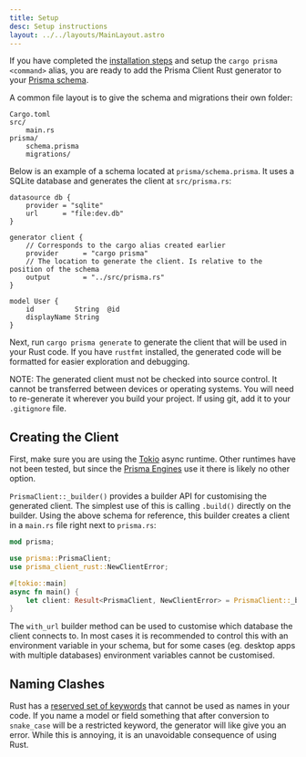 ```yaml
---
title: Setup
desc: Setup instructions
layout: ../../layouts/MainLayout.astro
---
```


If you have completed the [installation steps](installation) and setup the `cargo prisma <command>` alias,
you are ready to add the Prisma Client Rust generator to your [Prisma schema](https://www.prisma.io/docs/concepts/components/prisma-schema).

A common file layout is to give the schema and migrations their own folder:

```
Cargo.toml
src/
    main.rs
prisma/
    schema.prisma
    migrations/
```

Below is an example of a schema located at `prisma/schema.prisma`.
It uses a SQLite database and generates the client at `src/prisma.rs`:

```prisma
datasource db {
    provider = "sqlite"
    url      = "file:dev.db"
}

generator client {
    // Corresponds to the cargo alias created earlier
    provider      = "cargo prisma"
    // The location to generate the client. Is relative to the position of the schema
    output        = "../src/prisma.rs"
}

model User {
    id          String  @id
    displayName String
}
```

Next, run `cargo prisma generate` to generate the client that will be used in your Rust code.
If you have `rustfmt` installed,
the generated code will be formatted for easier exploration and debugging.

NOTE: The generated client must not be checked into source control.
It cannot be transferred between devices or operating systems.
You will need to re-generate it wherever you build your project.
If using git, add it to your `.gitignore` file.

## Creating the Client

First, make sure you are using the [Tokio](https://github.com/tokio-rs/tokio) async runtime.
Other runtimes have not been tested, but since the [Prisma Engines](https://github.com/prisma/prisma-engines) use it there is likely no other option.

`PrismaClient::_builder()` provides a builder API for customising the generated client.
The simplest use of this is calling `.build()` directly on the builder.
Using the above schema for reference,
this builder creates a client in a `main.rs` file right next to `prisma.rs`:

```rust
mod prisma;

use prisma::PrismaClient;
use prisma_client_rust::NewClientError;

#[tokio::main]
async fn main() {
    let client: Result<PrismaClient, NewClientError> = PrismaClient::_builder().build().await;
}
```

The `with_url` builder method can be used to customise which database the client connects to.
In most cases it is recommended to control this with an environment variable in your schema,
but for some cases (eg. desktop apps with multiple databases) environment variables cannot be customised.

## Naming Clashes

Rust has a [reserved set of keywords](https://doc.rust-lang.org/reference/keywords.html) that cannot be used as names in your code.
If you name a model or field something that after conversion to `snake_case` will be a restricted keyword,
the generator will like give you an error.
While this is annoying, it is an unavoidable consequence of using Rust.
